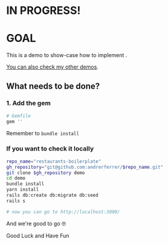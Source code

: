 # IN PROGRESS!

# GOAL

This is a demo to show-case how to implement .

[You can also check my other demos](https://github.com/andrerferrer/dedemos/blob/master/README.md#ded%C3%A9mos).

## What needs to be done?

### 1. Add the gem
```ruby
# Gemfile
gem ''
```

Remember to `bundle install`

### If you want to check it locally
```sh
repo_name="restaurants-boilerplate"
gh_repository="git@github.com:andrerferrer/$repo_name.git"
git clone $gh_repository demo
cd demo
bundle install
yarn install
rails db:create db:migrate db:seed
rails s

# now you can go to http://localhost:3000/
```

And we're good to go 🤓

Good Luck and Have Fun
